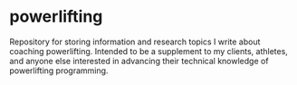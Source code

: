 # powerlifting
Repository for storing information and research topics I write about coaching powerlifting. Intended to be a supplement to my clients, athletes, and anyone else interested in advancing their technical knowledge of powerlifting programming. 
